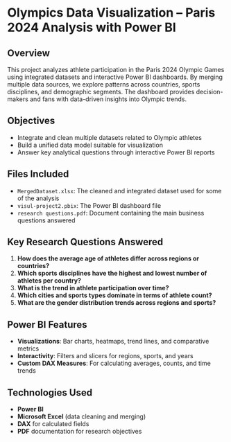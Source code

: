 # Olympics Data Visualization – Paris 2024 Analysis with Power BI

## Overview
This project analyzes athlete participation in the Paris 2024 Olympic Games using integrated datasets and interactive Power BI dashboards. By merging multiple data sources, we explore patterns across countries, sports disciplines, and demographic segments. The dashboard provides decision-makers and fans with data-driven insights into Olympic trends.

## Objectives
- Integrate and clean multiple datasets related to Olympic athletes
- Build a unified data model suitable for visualization
- Answer key analytical questions through interactive Power BI reports

## Files Included
- `MergedDataset.xlsx`: The cleaned and integrated dataset used for some of the analysis
- `visul-project2.pbix`: The Power BI dashboard file
- `research questions.pdf`: Document containing the main business questions answered

## Key Research Questions Answered
1. **How does the average age of athletes differ across regions or countries?**
2. **Which sports disciplines have the highest and lowest number of athletes per country?**
3. **What is the trend in athlete participation over time?**
4. **Which cities and sports types dominate in terms of athlete count?**
5. **What are the gender distribution trends across regions and sports?**

## Power BI Features
- **Visualizations**: Bar charts, heatmaps, trend lines, and comparative metrics
- **Interactivity**: Filters and slicers for regions, sports, and years
- **Custom DAX Measures**: For calculating averages, counts, and time trends

## Technologies Used
- **Power BI**
- **Microsoft Excel** (data cleaning and merging)
- **DAX** for calculated fields
- **PDF** documentation for research objectives

